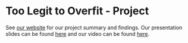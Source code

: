 # Too Legit to Overfit - Project

See [our website](https://ids-s1-20.github.io/project-too_legit_to_overfit/) for our project summary and findings. Our presentation slides can be found [here](https://github.com/ids-s1-20/project-too_legit_to_overfit/blob/main/presentation/presentation.html) and our video can be found [here](https://media.ed.ac.uk/media/IDS+Project+Presentation+-+too+legit+to+overfit/1_040ko2d8). 
